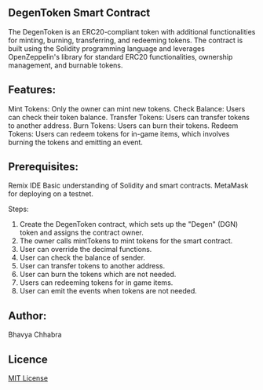 ## DegenToken Smart Contract
The DegenToken is an ERC20-compliant token with additional functionalities for minting, burning, transferring, and redeeming tokens. The contract is built using the Solidity programming language and leverages OpenZeppelin's library for standard ERC20 functionalities, ownership management, and burnable tokens.

## Features:
Mint Tokens: Only the owner can mint new tokens.
Check Balance: Users can check their token balance.
Transfer Tokens: Users can transfer tokens to another address.
Burn Tokens: Users can burn their tokens.
Redeem Tokens: Users can redeem tokens for in-game items, which involves burning the tokens and emitting an event.

## Prerequisites:
Remix IDE
Basic understanding of Solidity and smart contracts.
MetaMask for deploying on a testnet.

Steps:
1. Create the DegenToken contract, which sets up the "Degen" (DGN) token and assigns the contract owner.
2. The owner calls mintTokens to mint tokens for the smart contract.
3. User can override the decimal functions.
4. User can check the balance of sender.
5. User can transfer tokens to another address.
6. User can burn the tokens which are not needed.
7. Users can redeeming tokens for in game items.
8. User can emit the events when tokens are not needed.

## Author: 
Bhavya Chhabra

## Licence    
[MIT License](./LICENSE)
